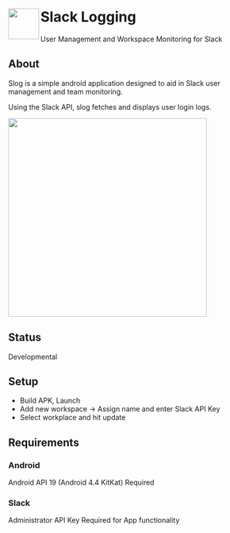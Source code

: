 
# Slack Logging <img src="https://github.com/jaric-thorning/slog/blob/master/web_hi_res_512.png" width="62" align=left> 


User Management and Workspace Monitoring for Slack

## About
Slog is a simple android application designed to aid in Slack user management and team monitoring. 

Using the Slack API, slog fetches and displays user login logs. 

<img src="https://github.com/jaric-thorning/slog/blob/master/graphexample.png" width="400">

## Status
Developmental

## Setup
- Build APK, Launch
- Add new workspace -> Assign name and enter Slack API Key
- Select workplace and hit update

## Requirements
### Android
Android API 19 (Android 4.4 KitKat) Required

### Slack
Administrator API Key Required for App functionality


